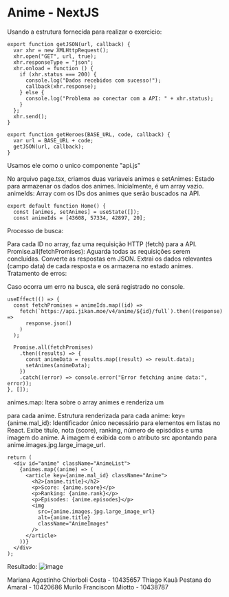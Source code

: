 # Anime - NextJS

Usando a estrutura fornecida para realizar o exercicio:

``` tsx
export function getJSON(url, callback) {
  var xhr = new XMLHttpRequest();
  xhr.open("GET", url, true);
  xhr.responseType = "json";
  xhr.onload = function () {
    if (xhr.status === 200) {
      console.log("Dados recebidos com sucesso!");
      callback(xhr.response);
    } else {
      console.log("Problema ao conectar com a API: " + xhr.status);
    }
  };
  xhr.send();
}

export function getHeroes(BASE_URL, code, callback) {
  var url = BASE_URL + code;
  getJSON(url, callback);
}
```

Usamos ele como o unico componente "api.js"

No arquivo page.tsx, criamos duas variaveis
animes e setAnimes: Estado para armazenar os dados dos animes. Inicialmente, é um array vazio.
animeIds: Array com os IDs dos animes que serão buscados na API.

``` tsx
export default function Home() {
  const [animes, setAnimes] = useState([]);
  const animeIds = [43608, 57334, 42897, 20];
```
Processo de busca:

Para cada ID no array, faz uma requisição HTTP (fetch) para a API.
Promise.all(fetchPromises):
Aguarda todas as requisições serem concluídas.
Converte as respostas em JSON.
Extrai os dados relevantes (campo data) de cada resposta e os armazena no estado animes.
Tratamento de erros:

Caso ocorra um erro na busca, ele será registrado no console.

``` tsx
useEffect(() => {
  const fetchPromises = animeIds.map((id) =>
    fetch(`https://api.jikan.moe/v4/anime/${id}/full`).then((response) =>
      response.json()
    )
  );

  Promise.all(fetchPromises)
    .then((results) => {
      const animeData = results.map((result) => result.data);
      setAnimes(animeData);
    })
    .catch((error) => console.error("Error fetching anime data:", error));
}, []);
```

animes.map:
Itera sobre o array animes e renderiza um <article> para cada anime.
Estrutura renderizada para cada anime:
key={anime.mal_id}: Identificador único necessário para elementos em listas no React.
Exibe título, nota (score), ranking, número de episódios e uma imagem do anime.
A imagem é exibida com o atributo src apontando para anime.images.jpg.large_image_url.

``` tsx
return (
  <div id="anime" className="AnimeList">
    {animes.map((anime) => (
      <article key={anime.mal_id} className="Anime">
        <h2>{anime.title}</h2>
        <p>Score: {anime.score}</p>
        <p>Ranking: {anime.rank}</p>
        <p>Episodes: {anime.episodes}</p>
        <img
          src={anime.images.jpg.large_image_url}
          alt={anime.title}
          className="AnimeImages"
        />
      </article>
    ))}
  </div>
);
```

Resultado:
![image](https://github.com/user-attachments/assets/94d6540e-3d98-40d9-9fcc-b1ad592730db)


Mariana Agostinho Chiorboli Costa - 10435657
Thiago Kauã Pestana do Amaral - 10420686
Murilo Franciscon Miotto - 10438787

